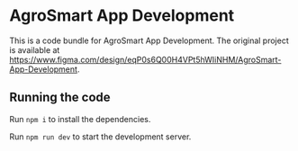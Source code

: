 
  # AgroSmart App Development

  This is a code bundle for AgroSmart App Development. The original project is available at https://www.figma.com/design/eqP0s6Q00H4VPt5hWIiNHM/AgroSmart-App-Development.

  ## Running the code

  Run `npm i` to install the dependencies.

  Run `npm run dev` to start the development server.
  